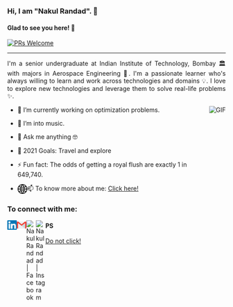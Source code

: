 ### Hi, I am "Nakul Randad". 👋

#### Glad to see you here! 🤩

<p>

[![PRs Welcome](https://img.shields.io/badge/PRs-welcome-brightgreen.svg?style=flat&logo=github)](https://github.com/nakulrandad)
 &nbsp;

---
<div style="text-align: justify"> 

I'm a senior undergraduate at Indian Institute of Technology, Bombay 🏛 with majors in Aerospace Engineering :rocket:.
I'm a passionate learner who's always willing to learn and work across technologies and domains 💡.
I love to explore new technologies and leverage them to solve real-life problems ✨.
</div>

<img align="right" height="270px" alt="GIF" src="https://i.pinimg.com/originals/e4/26/70/e426702edf874b181aced1e2fa5c6cde.gif" />

- 🔭 I’m currently working on optimization problems.

- :guitar: I’m into music.

- 💬 Ask me anything 🤓

- 🥅 2021 Goals: Travel and explore

- ⚡ Fun fact: The odds of getting a royal flush are exactly 1 in 649,740.

- 📫 To know more about me: [Click here!](https://nakulrandad.github.io/) [<img align="left" alt="Nakul Randad | Website" width="22px" src="https://github.com/nakulrandad/nakulrandad/blob/master/assets/site.svg" />](https://nakulrandad.github.io/)

### To connect with me:
<div>
 
 [<img align="left" alt="Nakul Randad | LinkedIn" width="22px" src="https://github.com/nakulrandad/nakulrandad/blob/master/assets/linkedin.svg"/>](https://linkedin.com/in/nakulrandad/)

 [<img align="left" alt="Nakul Randad | Email" width="22px" src="https://github.com/nakulrandad/nakulrandad/blob/master/assets/gmail.svg" />](mailto:nakulrandad@gmail.com)

 [<img align="left" alt="Nakul Randad | Facebook" width="22px" src="https://cdn.jsdelivr.net/npm/simple-icons@v3/icons/facebook.svg"/>](https://facebook.com/nakulrandad)

 [<img align="left" alt="Nakul Randad | Instagram" width="22px" src="https://cdn.jsdelivr.net/npm/simple-icons@v3/icons/instagram.svg" />](https://www.instagram.com/nakulr007)

</div>

<p>

#### PS
[Do not click!](https://www.youtube.com/watch?v=dQw4w9WgXcQ)

<!-- flag{How_bored_or_curious_does_one_need_to_be_to_actually_read_this_README} -->

